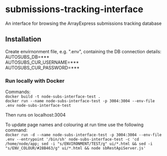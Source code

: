 # submissions-tracking-interface
An interface for browsing the ArrayExpress submissions tracking database

## Installation

Create envirnonment file, e.g. ".env", containing the DB connection details: <br>
AUTOSUBS_DB=*** <br>
AUTOSUBS_CUR_USERNAME=*** <br>
AUTOSUBS_CUR_PASSWORD=***

### Run locally with Docker
Commands:<br>
`docker build -t node-subs-interface-test .`<br>
`docker run --name node-subs-interface-test -p 3004:3004 --env-file .env node-subs-interface-test`

Then runs on localhost:3004

To update page names and colouring at run time use the following command: <br>
`docker run -d --name node-subs-interface-test -p 3004:3004 --env-file .env --entrypoint '/bin/sh' node-subs-interface-test -c 'cd /home/node/app; sed -i "s/ENVIRONMENT/TEST/g" ui/*.html && sed -i "s/ENV_COLOUR/#28B463/g" ui/*.html && node sbRestApiServer.js'`
